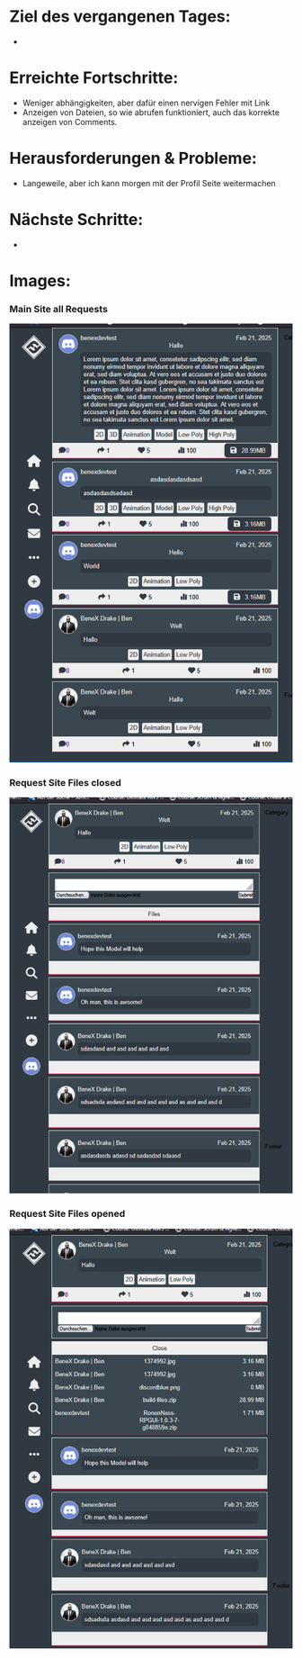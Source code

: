 # Ziel des vergangenen Tages:
- 

# Erreichte Fortschritte:
- Weniger abhängigkeiten, aber dafür einen nervigen Fehler mit Link
- Anzeigen von Dateien, so wie abrufen funktioniert, auch das korrekte anzeigen von Comments.

# Herausforderungen & Probleme:
- Langeweile, aber ich kann morgen mit der Profil Seite weitermachen

# Nächste Schritte:
- 

# Images:

### Main Site all Requests
![Image](./images/Screenshot%202025-02-21%20181212.png)

### Request Site Files closed
![Image](./images/Screenshot%202025-02-21%20181237.png)

### Request Site Files opened
![Image](./images/Screenshot%202025-02-21%20181248.png)
